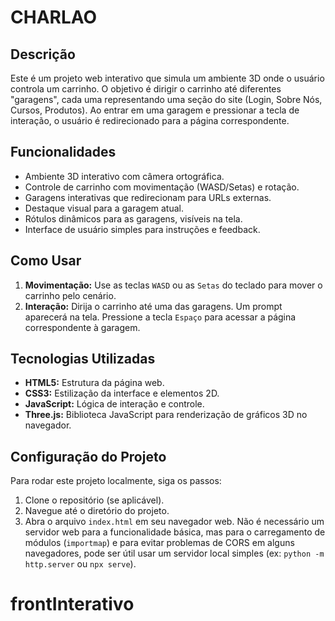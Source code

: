 # CHARLAO

## Descrição

Este é um projeto web interativo que simula um ambiente 3D onde o usuário controla um carrinho. O objetivo é dirigir o carrinho até diferentes "garagens", cada uma representando uma seção do site (Login, Sobre Nós, Cursos, Produtos). Ao entrar em uma garagem e pressionar a tecla de interação, o usuário é redirecionado para a página correspondente.

## Funcionalidades

- Ambiente 3D interativo com câmera ortográfica.
- Controle de carrinho com movimentação (WASD/Setas) e rotação.
- Garagens interativas que redirecionam para URLs externas.
- Destaque visual para a garagem atual.
- Rótulos dinâmicos para as garagens, visíveis na tela.
- Interface de usuário simples para instruções e feedback.

## Como Usar

1.  **Movimentação:** Use as teclas `WASD` ou as `Setas` do teclado para mover o carrinho pelo cenário.
2.  **Interação:** Dirija o carrinho até uma das garagens. Um prompt aparecerá na tela. Pressione a tecla `Espaço` para acessar a página correspondente à garagem.

## Tecnologias Utilizadas

-   **HTML5:** Estrutura da página web.
-   **CSS3:** Estilização da interface e elementos 2D.
-   **JavaScript:** Lógica de interação e controle.
-   **Three.js:** Biblioteca JavaScript para renderização de gráficos 3D no navegador.

## Configuração do Projeto

Para rodar este projeto localmente, siga os passos:

1.  Clone o repositório (se aplicável).
2.  Navegue até o diretório do projeto.
3.  Abra o arquivo `index.html` em seu navegador web. Não é necessário um servidor web para a funcionalidade básica, mas para o carregamento de módulos (`importmap`) e para evitar problemas de CORS em alguns navegadores, pode ser útil usar um servidor local simples (ex: `python -m http.server` ou `npx serve`).
# frontInterativo
